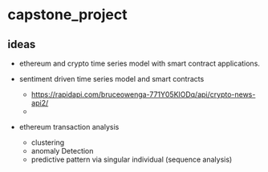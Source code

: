 # capstone_project

## ideas

* ethereum and crypto time series model with smart contract applications.
* sentiment driven time series model and smart contracts

    * https://rapidapi.com/bruceowenga-771Y05KlODq/api/crypto-news-api2/
    * 
* ethereum transaction analysis
    * clustering 
    * anomaly Detection
    * predictive pattern via singular individual (sequence analysis)
    

